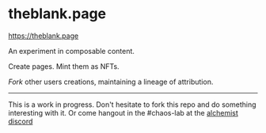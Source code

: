 # theblank.page

https://theblank.page


An experiment in composable content. 

Create pages.  Mint them as NFTs. 

*Fork* other users creations, maintaining a lineage of attribution.

---
This is a work in progress.  Don't hesitate to fork this repo and do something interesting with it.  Or come hangout in 
the #chaos-lab at the [alchemist discord](https://discord.alchemist.wtf)
